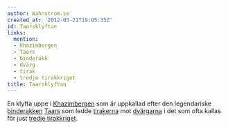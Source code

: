 ```yaml
---
author: Wahnstrom.se
created_at: '2012-03-21T19:05:35Z'
id: Taarsklyftan
links:
  mention:
  - Khazimbergen
  - Taars
  - binderakk
  - dvärg
  - tirak
  - tredje tirakkriget
title: Taarsklyftan
---
```


En klyfta uppe i [Khazimbergen] som är uppkallad efter den legendariske [binderakken][] [Taars] som
ledde [tirakerna] mot [dvärgarna] i det som ofta kallas för just [tredje tirakkriget].

  [Khazimbergen]: Khazimbergen
  [binderakken]: binderakk
  [Taars]: Taars
  [tirakerna]: tirak
  [dvärgarna]: dvärg
  [tredje tirakkriget]: tredje_tirakkriget